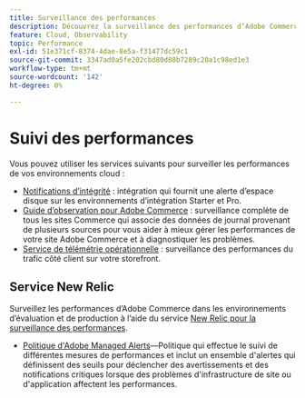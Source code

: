 ```yaml
---
title: Surveillance des performances
description: Découvrez la surveillance des performances d’Adobe Commerce sur les infrastructures cloud.
feature: Cloud, Observability
topic: Performance
exl-id: 51e371cf-8374-4dae-8e5a-f31477dc59c1
source-git-commit: 3347ad0a5fe202cbd80d08b7289c20a1c98ed1e3
workflow-type: tm+mt
source-wordcount: '142'
ht-degree: 0%

---
```


# Suivi des performances

Vous pouvez utiliser les services suivants pour surveiller les performances de vos environnements cloud :

- [Notifications d’intégrité](../integrations/health-notifications.md) : intégration qui fournit une alerte d’espace disque sur les environnements d’intégration Starter et Pro.
- [Guide d’observation pour Adobe Commerce](https://experienceleague.adobe.com/fr/docs/commerce-operations/tools/observation-for-adobe-commerce/intro) : surveillance complète de tous les sites Commerce qui associe des données de journal provenant de plusieurs sources pour vous aider à mieux gérer les performances de votre site Adobe Commerce et à diagnostiquer les problèmes.
- [Service de télémétrie opérationnelle](operational-telemetry.md) : surveillance des performances du trafic côté client sur votre storefront.

## Service New Relic

Surveillez les performances d’Adobe Commerce dans les environnements d’évaluation et de production à l’aide du service [New Relic pour la surveillance des performances](new-relic-service.md).

- [Politique d&#39;Adobe Managed Alerts](investigate-performance.md#monitor-performance-with-managed-alerts)—Politique qui effectue le suivi de différentes mesures de performances et inclut un ensemble d&#39;alertes qui définissent des seuils pour déclencher des avertissements et des notifications critiques lorsque des problèmes d&#39;infrastructure de site ou d&#39;application affectent les performances.
